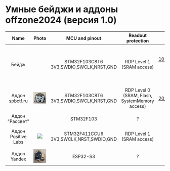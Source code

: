 # Умные бейджи и аддоны offzone2024 (версия 1.0)

Name | Photo | MCU and pinout | Readout protection | Firmware files and challenge solutions |  
:-------------------------:|:-------------------------:|:-------------------------:|:-------------------------:|:-------------------------:
Бейдж |  | STM32F103C8T6<br/>3V3,SWDIO,SWCLK,NRST,GND | RDP Level 1<br/>(SRAM access) | [10_STM32F103C8T6_0x20000000_0x5000_SRAM.bin](/offzone2024/10_STM32F103C8T6_0x20000000_0x5000_SRAM.bin?raw=true)<br/>[10_STM32F103C8T6_0x08000000_0x20000_Flash.bin](/offzone2024/10_STM32F103C8T6_0x08000000_0x20000_Flash.bin?raw=true)<br/>[10_STM32F103C8T6_0x1FFFF000_0xA00_SystemMemory.bin](/offzone2024/10_STM32F103C8T6_0x1FFFF000_0xA00_SystemMemory.bin?raw=true)<br/><br/>[10_gen_all_flags.txt](/offzone2024/10_gen_all_flags.txt)<br/>[10_rev1.txt](/offzone2024/10_rev1.txt)<br/>[10_rev2.txt](/offzone2024/10_rev2.txt)
Аддон spbctf.ru | ![](/offzone2024/20_front.png?raw=true) | STM32F103C8T6<br/>3V3,SWDIO,SWCLK,NRST,GND | RDP Level 0<br/>(SRAM, Flash, SystemMemory access) | [20_STM32F103C8T6_0x20000000_0x5000_SRAM.bin](/offzone2024/20_STM32F103C8T6_0x20000000_0x5000_SRAM.bin?raw=true)<br/>[20_STM32F103C8T6_0x08000000_0x20000_Flash.bin](/offzone2024/20_STM32F103C8T6_0x08000000_0x20000_Flash.bin?raw=true)<br/>[20_STM32F103C8T6_0x1FFFF000_0xA00_SystemMemory.bin](/offzone2024/20_STM32F103C8T6_0x1FFFF000_0xA00_SystemMemory.bin?raw=true)<br/><br/>[20_solution.txt](/offzone2024/20_solution.txt)
Аддон "Рассвет" |  | STM32F103 | ? | 
Аддон Positive Labs | ![](/offzone2024/40_front.png?raw=true) | STM32F411CCU6<br/>3V3,SWCLK,NRST,SWDIO,GND | RDP Level 1<br/>(SRAM access) | [40_STM32F411CCU6_0x20000000_0x20000_SRAM.bin](/offzone2024/40_STM32F411CCU6_0x20000000_0x20000_SRAM.bin?raw=true)<br/><br/>[40_pt-boy-main.zip](/offzone2024/40_pt-boy-main.zip?raw=true)</br>[40_serial.txt](/offzone2024/40_serial.txt)
Аддон Yandex | ![](/offzone2024/50_front.png?raw=true) | ESP32-S3 | ? | 



